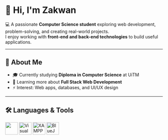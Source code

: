 # 👋 Hi, I'm Zakwan

💻 A passionate **Computer Science student** exploring web development, problem-solving, and creating real-world projects.  
I enjoy working with **front-end and back-end technologies** to build useful applications.  

---

## 🚀 About Me
- 🎓 Currently studying **Diploma in Computer Science** at UiTM  
- 🌱 Learning more about **Full Stack Web Development**  
- ⚡ Interest: Web apps, databases, and UI/UX design  

---

## 🛠️ Languages & Tools
<p>
  <!-- Supported skillicons.dev -->
  <img src="https://skillicons.dev/icons?i=html,css,php,js,mysql,git,github,vscode" height="40" />
  
  <!-- Custom icons -->
  <img src="https://cdn.jsdelivr.net/gh/devicons/devicon/icons/visualstudio/visualstudio-plain.svg" height="40" alt="Visual Studio"/>
  <img src="https://upload.wikimedia.org/wikipedia/commons/d/d4/XAMPP_logo.svg" height="40" alt="XAMPP"/>
  <img src="https://upload.wikimedia.org/wikipedia/en/0/0c/BlueJ_Logo.png" height="40" alt="BlueJ"/>
</p>


<!---

## 📊 GitHub Stats
![Your GitHub stats](https://github-readme-stats.vercel.app/api?username=AmdZakwan&show_icons=true&theme=radical)  
![Top Langs](https://github-readme-stats.vercel.app/api/top-langs/?username=AmdZakwan&layout=compact&theme=radical)  

---
<!--
## 🌐 Connect with Me
<p>
  <a href="https://github.com/zak123"><img src="https://skillicons.dev/icons?i=github" height="40"/></a>
  <a href="https://linkedin.com/in/your-linkedin"><img src="https://skillicons.dev/icons?i=linkedin" height="40"/></a>
</p>
-->
